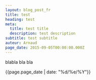 ```yaml
---
layout: blog_post_fr
title: test
heading: test
meta:
  title: test title
  description: test description
subtitle: test subtitle
auteur: Arnaud
page_date: 2015-09-05T00:00:00.000Z
---
```

blabla bla bla

{{page.page_date | date: &quot;%d/%e/%Y&quot;}}